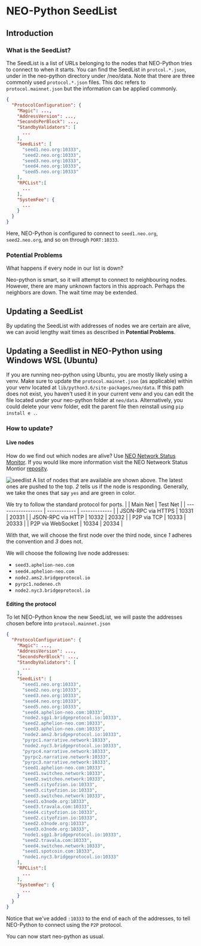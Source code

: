 # NEO-Python SeedList

## Introduction
### What is the SeedList?
The SeedList is a list of URLs belonging to the nodes that NEO-Python tries to connect to when it starts.
You can find the SeedList in `protcol.*.json`, under in the neo-python directory under /neo/data. Note that there are three commonly used `protocol.*.json` files.
This doc refers to `protocol.mainnet.json` but the information can be applied commonly.

```json
{
  "ProtocolConfiguration": {
    "Magic": ...,
    "AddressVersion": ...,
    "SecondsPerBlock": ...,
    "StandbyValidators": [
      ...
    ],
    "SeedList": [
      "seed1.neo.org:10333",
      "seed2.neo.org:10333",
      "seed3.neo.org:10333",
      "seed4.neo.org:10333",
      "seed5.neo.org:10333"
    ],
    "RPCList":[
      ...
    ],
    "SystemFee": {
      ...
    }
  }
}
```
Here, NEO-Python is configured to connect to `seed1.neo.org`, `seed2.neo.org`, and so on through `PORT:10333`.

### Potential Problems
What happens if every node in our list is down?

Neo-python is smart, so it will attempt to connect to neighbouring nodes. However, there are many unknown factors in this approach. Perhaps the neighbors are down. The wait time may be extended.

## Updating a SeedList
By updating the SeedList with addresses of nodes we are certain are alive, we can avoid lengthy wait times as described in **Potential Problems**.

## Updating a Seedlist in NEO-Python using Windows WSL (Ubuntu)
If you are running neo-python using Ubuntu, you are mostly likely using a venv. Make sure to update the `protocol.mainnet.json` (as applicable) within your venv located at `lib/python3.6/site-packages/neo/data`.
If this path does not exist, you haven't used it in your current venv and you can edit the file located under your neo-python folder at `neo/data`.
Alternatively, you could delete your venv folder, edit the parent file then reinstall using `pip install e .`.

### How to update?
####  Live nodes
How do we find out which nodes are alive? Use [NEO Network Status Monitor](http://monitor.cityofzion.io/).
If you would like more information visit the NEO Netweork Status Montior [reposity](https://github.com/CityOfZion/neo-mon).

![seedlist](../../../assets/seedlist.png)
A list of nodes that are available are shown above. The latest ones are pushed to the top.
*2* tells us if the node is responding. Generally, we take the ones that say `yes` and are green in color.

We try to follow the standard protocol for ports.
|                    | Main Net | Test Net |
| ------------------ | ------------ | ------------- |
| JSON-RPC via HTTPS | 10331        | 20331         |
| JSON-RPC via HTTP  | 10332        | 20332         |
| P2P via TCP        | 10333        | 20333         |
| P2P via WebSocket  | 10334        | 20334         |

With that, we will choose the first node over the third node, since *1* adheres the convention and *3* does not.

We will choose the following live node addresses:
- `seed3.aphelion-neo.com`
- `seed4.aphelion-neo.com`
- `node2.ams2.bridgeprotocol.io`
- `pyrpc1.nodeneo.ch`
- `node2.nyc3.bridgeprotocol.io`


#### Editing the protocol
To let NEO-Python know the new SeedList, we will paste the addresses chosen before into `protocol.mainnet.json`
```json
{
  "ProtocolConfiguration": {
    "Magic": ...,
    "AddressVersion": ...,
    "SecondsPerBlock": ...,
    "StandbyValidators": [
      ...
    ],
    "SeedList": [
      "seed1.neo.org:10333",
      "seed2.neo.org:10333",
      "seed3.neo.org:10333",
      "seed4.neo.org:10333",
      "seed5.neo.org:10333",
      "seed4.aphelion-neo.com:10333",
      "node2.sgp1.bridgeprotocol.io:10333",
      "seed2.aphelion-neo.com:10333",
      "seed3.aphelion-neo.com:10333",
      "node2.ams2.bridgeprotocol.io:10333",
      "pyrpc1.narrative.network:10333",
      "node2.nyc3.bridgeprotocol.io:10333",
      "pyrpc4.narrative.network:10333",
      "pyrpc2.narrative.network:10333",
      "pyrpc3.narrative.network:10333",
      "seed1.aphelion-neo.com:10333",
      "seed1.switcheo.network:10333",
      "seed2.switcheo.network:10333",
      "seed5.cityofzion.io:10333",
      "seed3.cityofzion.io:10333",
      "seed3.switcheo.network:10333",
      "seed1.o3node.org:10333",
      "seed3.travala.com:10333",
      "seed4.cityofzion.io:10333",
      "seed2.cityofzion.io:10333",
      "seed2.o3node.org:10333",
      "seed3.o3node.org:10333",
      "node1.sgp1.bridgeprotocol.io:10333",
      "seed2.travala.com:10333",
      "seed4.switcheo.network:10333",
      "seed1.spotcoin.com:10333",
      "node1.nyc3.bridgeprotocol.io:10333"
    ],
    "RPCList":[
      ...
    ],
    "SystemFee": {
      ...
    }
  }
}
```
Notice that we've added `:10333` to the end of each of the addresses, to tell NEO-Python to connect using the `P2P` protocol.

You can now start neo-python as usual.
